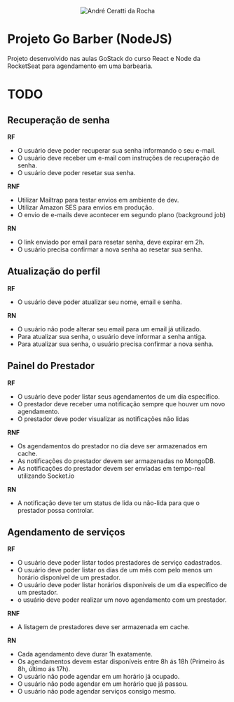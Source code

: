 <p align="center">
  <img src="https://i.imgur.com/Wh3jjrl.png" alt="André Ceratti da Rocha" />
</p>


# Projeto Go Barber (NodeJS)

Projeto desenvolvido nas aulas GoStack do curso React e Node da RocketSeat para agendamento em uma barbearia.

# TODO

## Recuperação de senha

**RF**

- O usuário deve poder recuperar sua senha informando o seu e-mail.
- O usuário deve receber um e-mail com instruções de recuperação de senha.
- O usuário deve poder resetar sua senha.

**RNF**

- Utilizar Mailtrap para testar envios em ambiente de dev.
- Utilizar Amazon SES para envios em produção.
- O envio de e-mails deve acontecer em segundo plano (background job)

**RN**

- O link enviado por email para resetar senha, deve expirar em 2h.
- O usuário precisa confirmar a nova senha ao resetar sua senha.

## Atualização do perfil

**RF**

- O usuário deve poder atualizar seu nome, email e senha.

**RN**

- O usuário não pode alterar seu email para um email já utilizado.
- Para atualizar sua senha, o usuário deve informar a senha antiga.
- Para atualizar sua senha, o usuário precisa confirmar a nova senha.

## Painel do Prestador

**RF**

- O usuário deve poder listar seus agendamentos de um dia específico.
- O prestador deve receber uma notificação sempre que houver um novo agendamento.
- O prestador deve poder visualizar as notificações não lidas

**RNF**

- Os agendamentos do prestador no dia deve ser armazenados em cache.
- As notificações do prestador devem ser armazenadas no MongoDB.
- As notificações do prestador devem ser enviadas em tempo-real utilizando Socket.io


**RN**

- A notificação deve ter um status de lida ou não-lida para que o prestador possa controlar.


## Agendamento de serviços

**RF**

- O usuário deve poder listar todos prestadores de serviço cadastrados.
- O usuário deve poder listar os dias de um mês com pelo menos um horário disponível de um prestador.
- O usuário deve poder listar horários disponiveis de um dia específico de um prestador.
- o usuário deve poder realizar um novo agendamento com um prestador.

**RNF**

- A listagem de prestadores deve ser armazenada em cache.

**RN**

- Cada agendamento deve durar 1h exatamente.
- Os agendamentos devem estar disponíveis entre 8h ás 18h (Primeiro ás 8h, último ás 17h).
- O usuário não pode agendar em um horário já ocupado.
- O usuário não pode agendar em um horário que já passou.
- O usuário não pode agendar serviços consigo mesmo.
